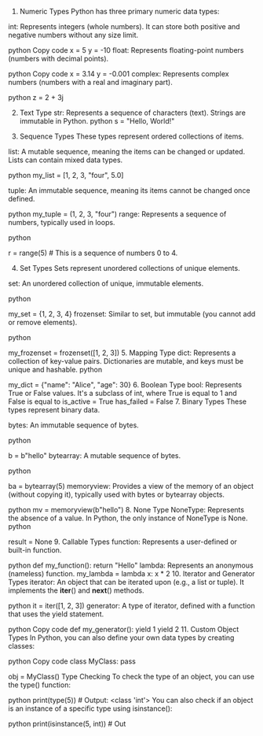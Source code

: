 1. Numeric Types
Python has three primary numeric data types:

int: Represents integers (whole numbers). It can store both positive and negative numbers without any size limit.

python
Copy code
x = 5
y = -10
float: Represents floating-point numbers (numbers with decimal points).

python
Copy code
x = 3.14
y = -0.001
complex: Represents complex numbers (numbers with a real and imaginary part).

python
z = 2 + 3j

2. Text Type
str: Represents a sequence of characters (text). Strings are immutable in Python.
python
s = "Hello, World!"

3. Sequence Types
These types represent ordered collections of items.

list: A mutable sequence, meaning the items can be changed or updated. Lists can contain mixed data types.

python
my_list = [1, 2, 3, "four", 5.0]

tuple: An immutable sequence, meaning its items cannot be changed once defined.

python
my_tuple = (1, 2, 3, "four")
range: Represents a sequence of numbers, typically used in loops.

python

r = range(5)  # This is a sequence of numbers 0 to 4.


4. Set Types
Sets represent unordered collections of unique elements.

set: An unordered collection of unique, immutable elements.

python

my_set = {1, 2, 3, 4}
frozenset: Similar to set, but immutable (you cannot add or remove elements).

python

my_frozenset = frozenset([1, 2, 3])
5. Mapping Type
dict: Represents a collection of key-value pairs. Dictionaries are mutable, and keys must be unique and hashable.
python

my_dict = {"name": "Alice", "age": 30}
6. Boolean Type
bool: Represents True or False values. It's a subclass of int, where True is equal to 1 and False is equal to 
is_active = True
has_failed = False
7. Binary Types
These types represent binary data.

bytes: An immutable sequence of bytes.

python

b = b"hello"
bytearray: A mutable sequence of bytes.

python

ba = bytearray(5)
memoryview: Provides a view of the memory of an object (without copying it), typically used with bytes or bytearray objects.

python
mv = memoryview(b"hello")
8. None Type
NoneType: Represents the absence of a value. In Python, the only instance of NoneType is None.
python

result = None
9. Callable Types
function: Represents a user-defined or built-in function.

python
def my_function():
    return "Hello"
lambda: Represents an anonymous (nameless) function.
my_lambda = lambda x: x * 2
10. Iterator and Generator Types
iterator: An object that can be iterated upon (e.g., a list or tuple). It implements the __iter__() and __next__() methods.

python
it = iter([1, 2, 3])
generator: A type of iterator, defined with a function that uses the yield statement.

python
Copy code
def my_generator():
    yield 1
    yield 2
11. Custom Object Types
In Python, you can also define your own data types by creating classes:

python
Copy code
class MyClass:
    pass

obj = MyClass()
Type Checking
To check the type of an object, you can use the type() function:

python
print(type(5))  # Output: <class 'int'>
You can also check if an object is an instance of a specific type using isinstance():

python
print(isinstance(5, int))  # Out